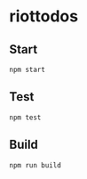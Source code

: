 # riottodos



## Start

```
npm start
```

## Test

```
npm test
```

## Build

```
npm run build
```
